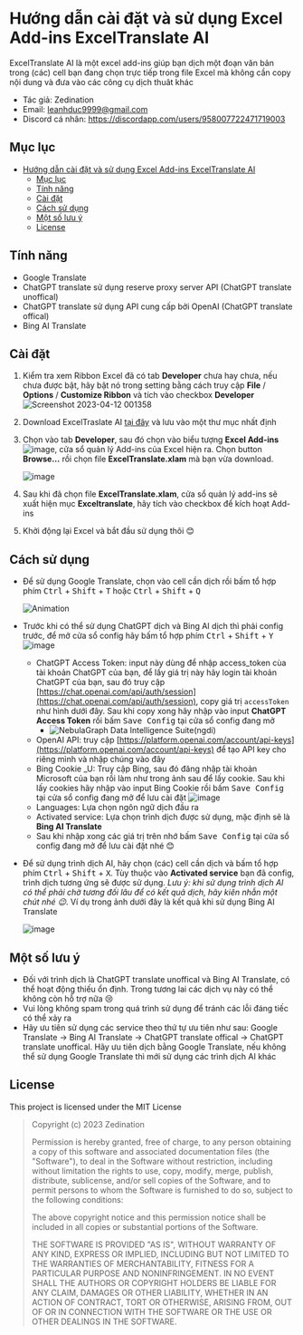 # Hướng dẫn cài đặt và sử dụng Excel Add-ins ExcelTranslate AI

ExcelTranslate AI là một excel add-ins giúp bạn dịch một đoạn văn bản trong (các) cell bạn đang chọn trực tiếp trong file Excel mà không cần copy nội dung và đưa vào các công cụ dịch thuât khác
- Tác giả: Zedination
- Email: [leanhduc9999@gmail.com](mailto:leanhduc9999@gmail.com)
- Discord cá nhân: https://discordapp.com/users/958007722471719003

## Mục lục

- [Hướng dẫn cài đặt và sử dụng Excel Add-ins ExcelTranslate AI](#hướng-dẫn-cài-đặt-và-sử-dụng-excel-add-ins-exceltranslate-ai)
  - [Mục lục](#mục-lục)
  - [Tính năng](#tính-năng)
  - [Cài đặt](#cài-đặt)
  - [Cách sử dụng](#cách-sử-dụng)
  - [Một số lưu ý](#một-số-lưu-ý)
  - [License](#license)

## Tính năng
- Google Translate
- ChatGPT translate sử dụng reserve proxy server API (ChatGPT translate unoffical)
- ChatGPT translate sử dụng API cung cấp bởi OpenAI (ChatGPT translate offical)
- Bing AI Translate

## Cài đặt

1. Kiểm tra xem Ribbon Excel đã có tab **Developer** chưa hay chưa, nếu chưa được bật, hãy bật nó trong setting bằng cách truy cập **File** / **Options** / **Customize Ribbon** và tích vào checkbox **Developer**
   ![Screenshot 2023-04-12 001358](https://user-images.githubusercontent.com/50323429/231239582-fa34a45b-3fea-4f9e-a237-c45811455235.jpg)
2. Download ExcelTraslate AI [tại đây](https://zedination.dev/translate-ai/ExcelTranslate.xlam) và lưu vào một thư mục nhất định
3. Chọn vào tab **Developer**, sau đó chọn vào biểu tượng **Excel Add-ins** ![image](https://user-images.githubusercontent.com/50323429/231239955-d53bbc28-afd2-40b0-a234-0f31f92f7588.png), cửa sổ quản lý Add-ins của Excel hiện ra. Chọn button **Browse...** rồi chọn file **ExcelTranslate.xlam** mà bạn vừa download.

   ![image](https://user-images.githubusercontent.com/50323429/231241157-2360e51e-22d9-49cb-9d44-938b2259a82b.png)
4. Sau khi đã chọn file **ExcelTranslate.xlam**, cửa sổ quản lý add-ins sẽ xuất hiện mục **Exceltranslate**, hãy tích vào checkbox để kích hoạt Add-ins
5. Khởi động lại Excel và bắt đầu sử dụng thôi 😊

## Cách sử dụng
- Để sử dụng Google Translate, chọn vào cell cần dịch rồi bấm tổ hợp phím <kbd>Ctrl</kbd> + <kbd>Shift</kbd> + <kbd>T</kbd> hoặc <kbd>Ctrl</kbd> + <kbd>Shift</kbd> + <kbd>Q</kbd>
  
  ![Animation](https://user-images.githubusercontent.com/50323429/231244062-16037a3f-c627-40ba-bb1f-f6b329dde797.gif)

- Trước khi có thể sử dụng ChatGPT dịch và Bing AI dịch thì phải config trước, để mở cửa sổ config hãy bấm tổ hợp phím <kbd>Ctrl</kbd> + <kbd>Shift</kbd> + <kbd>Y</kbd>
    ![image](https://user-images.githubusercontent.com/50323429/231244677-31caad69-52fa-4209-a9d6-22cd1a7b9a12.png)
  - ChatGPT Access Token: input này dùng để nhập access_token cùa tài khoản ChatGPT của bạn, để lấy giá trị này hãy login tài khoản ChatGPT của bạn, sau đó truy cập [https://chat.openai.com/api/auth/session](https://chat.openai.com/api/auth/session), copy giá trị `accessToken` như hình dưới đây. Sau khi copy xong hãy nhập vào input **ChatGPT Access Token** rồi bấm <kbd>Save Config</kbd> tại cửa sổ config đang mở
    - <picture>
      <source media="(prefers-color-scheme: dark)" srcset="https://user-images.githubusercontent.com/50323429/231246218-49541a26-405e-4939-b4f1-ccbfb90e2081.png">
      <img alt="NebulaGraph Data Intelligence Suite(ngdi)" src="https://user-images.githubusercontent.com/50323429/231246218-49541a26-405e-4939-b4f1-ccbfb90e2081.png">
    </picture>
    <!-- ![image](https://user-images.githubusercontent.com/50323429/231246218-49541a26-405e-4939-b4f1-ccbfb90e2081.png) -->
  - OpenAI API: truy cập [https://platform.openai.com/account/api-keys](https://platform.openai.com/account/api-keys) để tạo API key cho riêng mình và nhập chúng vào đây
  - Bing Cookie _U: Truy cập Bing, sau đó đăng nhập tài khoản Microsoft của bạn rồi làm như trong ảnh sau để lấy cookie. Sau khi lấy cookies hãy nhập vào input Bing Cookie rồi bấm <kbd>Save Config</kbd> tại cửa sổ config đang mở để lưu cài đặt
    ![image](https://user-images.githubusercontent.com/50323429/231247618-d69e48aa-8484-48a5-bce8-803d457ab114.png)
  - Languages: Lựa chọn ngôn ngữ dịch đầu ra
  - Activated service: Lựa chọn trình dịch được sử dụng, mặc định sẽ là **Bing AI Translate**
  - Sau khi nhập xong các giá trị trên nhớ bấm <kbd>Save Config</kbd> tại cửa sổ config đang mở để lưu cài đặt nhé 😊
- Để sử dụng trình dịch AI, hãy chọn (các) cell cần dịch và bấm tổ hợp phím <kbd>Ctrl</kbd> + <kbd>Shift</kbd> + <kbd>X</kbd>. Tùy thuộc vào **Activated service** bạn đã config, trình dịch tương ứng sẽ được sử dụng. _Lưu ý: khi sử dụng trình dịch AI có thể phải chờ tương đối lâu để có kết quả dịch, hãy kiên nhẫn một chút nhé 😉_. Ví dụ trong ảnh dưới đây là kết quả khi sử dụng Bing AI Translate



  ![image](https://user-images.githubusercontent.com/50323429/231250513-d9b27d75-cd5a-4fda-90a3-ec5a45b97201.png)
  
## Một số lưu ý
- Đối với trình dịch là ChatGPT translate unoffical và Bing AI Translate, có thể hoạt động thiếu ổn định. Trong tương lai các dịch vụ này có thể không còn hỗ trợ nữa 😢
- Vui lòng không spam trong quá trình sử dụng để tránh các lỗi đáng tiếc có thể xảy ra
- Hãy ưu tiên sử dụng các service theo thứ tự ưu tiên như sau: Google Translate ->  Bing AI Translate -> ChatGPT translate offical -> ChatGPT translate unoffical. Hãy ưu tiên dịch bằng Google Translate, nếu không thể sử dụng Google Translate thì mới sử dụng các trình dịch AI khác

## License
This project is licensed under the MIT License

<blockquote>
Copyright (c) 2023 Zedination


Permission is hereby granted, free of charge, to any person obtaining a copy
of this software and associated documentation files (the "Software"), to deal
in the Software without restriction, including without limitation the rights
to use, copy, modify, merge, publish, distribute, sublicense, and/or sell
copies of the Software, and to permit persons to whom the Software is
furnished to do so, subject to the following conditions:

The above copyright notice and this permission notice shall be included in all
copies or substantial portions of the Software.

THE SOFTWARE IS PROVIDED "AS IS", WITHOUT WARRANTY OF ANY KIND, EXPRESS OR
IMPLIED, INCLUDING BUT NOT LIMITED TO THE WARRANTIES OF MERCHANTABILITY,
FITNESS FOR A PARTICULAR PURPOSE AND NONINFRINGEMENT. IN NO EVENT SHALL THE
AUTHORS OR COPYRIGHT HOLDERS BE LIABLE FOR ANY CLAIM, DAMAGES OR OTHER
LIABILITY, WHETHER IN AN ACTION OF CONTRACT, TORT OR OTHERWISE, ARISING FROM,
OUT OF OR IN CONNECTION WITH THE SOFTWARE OR THE USE OR OTHER DEALINGS IN THE
SOFTWARE.
</blockquote>
